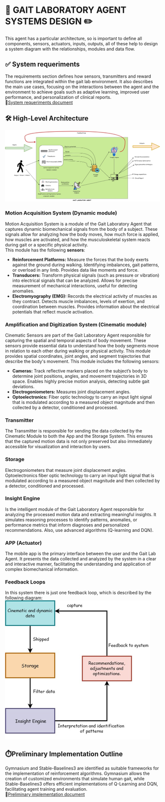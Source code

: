 # 🤖 GAIT LABORATORY AGENT SYSTEMS DESIGN ✏️
This agent has a particular architecture, so is important to define all components, sensors, actuators, inputs, outputs, all of these help to design a system diagram with the relationships, modules and data flow. <br>
## ✅ System requeriments
The requirements section defines how sensors, transmitters and reward functions are integrated within the gait lab environment. It also describes the main use cases, focusing on the interactions between the agent and the environment to achieve goals such as adaptive learning, improved user performance, and personalization of clinical reports. <br>
📍[System requeriments document](Systems_requeriments.pdf)

## 🛠️ High-Level Architecture
![system_diagram](GLA_system_diagram.jpg)
<br>
### Motion Acquisition System (Dynamic module)
Motion Acquisition System is a module of the Gait Laboratory Agent that captures dynamic biomechanical signals from the body of a subject. These signals allow for analyzing how the body moves, how much force is applied, how muscles are activated, and how the musculoskeletal system reacts during gait or a specific physical activity.  <br>
This module has the following **sensors**:
- **Reinforcement Platforms:** Measure the forces that the body exerts against the ground during walking. Identifying imbalances, gait patterns, or overload in any limb. Provides data like moments and force.
- **Transducers:** Transform physical signals (such as pressure or vibration) into electrical signals that can be analyzed. Allows for precise measurement of mechanical interactions, useful for detecting anomalies.
- **Electromyography (EMG):** Records the electrical activity of muscles as they contract. Detects muscle imbalances, levels of exertion, and coordination between muscles. Provides information about the electrical potentials that reflect muscle activation.

### Amplification and Digitization System (Cinematic module)
Cinematic Sensors are part of the Gait Laboratory Agent responsible for capturing the spatial and temporal aspects of body movement. These sensors provide essential data to understand how the body segments move in relation to each other during walking or physical activity. This module provides  spatial coordinates, joint angles, and segment trajectories that describe the body's movement.
This module includes the following sensors:
- **Cameras:** Track reflective markers placed on the subject’s body to determine joint positions, angles, and movement trajectories in 3D space. Enables highly precise motion analysis, detecting subtle gait deviations.
- **Electrogoniometers:** Measures joint displacement angles.
- **Optoelectronics:** Fiber optic technology to carry an input light signal that is modulated according to a measured object magnitude and then collected by a detector, conditioned and processed.

### Transmitter 
The Transmitter is responsible for sending the data collected by the Cinematic Module to both the App and the Storage System. This ensures that the captured motion data is not only preserved but also immediately accessible for visualization and interaction by users.

### Storage 
Electrogoniometers that measure joint displacement angles. Optoelectronics fiber optic technology to carry an input light signal that is modulated according to a measured object magnitude and then collected by a detector, conditioned and processed.

### Insight Engine
Is the intelligent module of the Gait Laboratory Agent responsible for analyzing the processed motion data and extracting meaningful insights. It simulates reasoning processes to identify patterns, anomalies, or performance metrics that inform diagnoses and personalized recommendations. Also, use advanced algorithms (Q-learning and DQN).

### APP (Actuator)
The mobile app is the primary interface between the user and the Gait Lab Agent. It presents the data collected and analyzed by the system in a clear and interactive manner, facilitating the understanding and application of complex biomechanical information.<br>

### Feedback Loops
In this system there is just one feedback loop, which is described by the following diagram: <br>
![feedback](feed_back_loop.jpg)

## ⏱️Preliminary Implementation Outline
Gymnasium and Stable-Baselines3 are identified as suitable frameworks for the implementation of reinforcement algorithms. Gymnasium allows the creation of customized environments that simulate human gait, while Stable-Baselines3 offers efficient implementations of Q-Learning and DQN, facilitating agent training and evaluation.<br>
📍[Preliminary implementation document](PreliminaryImplementationOutline.pdf)
